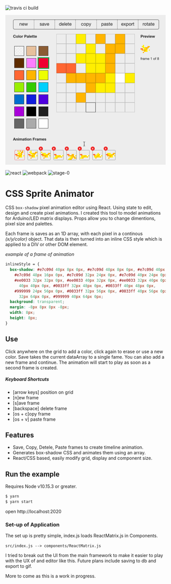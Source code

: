 ![travis ci build](https://travis-ci.org/pjkarlik/react-matrix.svg?branch=master&style=flat-square)

![splash](./splash.gif)

![react](https://img.shields.io/badge/react-16.4.1-green.svg?style=flat-square)
![webpack](https://img.shields.io/badge/webpack-4.10.2-51b1c5.svg?style=flat-square)
![stage-0](https://img.shields.io/badge/ECMAScript-6-c55197.svg?style=flat-square)

# CSS Sprite Animator

CSS `box-shadow` pixel animation editor using React. Using state to edit, design and create pixel animations. I created this tool to model animations for Arduino/LED matrix displays. Props allow you to change dimentions, pixel size and palettes.

Each frame is saves as an 1D array, with each pixel in a continous _(x/y/color)_ object. That data is then turned into an inline CSS style which is applied to a DIV or other DOM element.

_example of a frame of animation_

```css
inlineStyle = {
  box-shadow: #e7c09d 40px 8px 0px, #e7c09d 48px 8px 0px, #e7c09d 40px 16px 0px,
    #e7c09d 48px 16px 0px, #e7c09d 32px 24px 0px, #e7c09d 40px 24px 0px,
    #ee0033 32px 32px 0px, #ee0033 40px 32px 0px, #ee0033 32px 40px 0px, #ee0033
      40px 40px 0px, #0033ff 32px 48px 0px, #0033ff 40px 48px 0px,
    #999999 24px 56px 0px, #0033ff 32px 56px 0px, #0033ff 40px 56px 0px, #0033ff
      32px 64px 0px, #999999 40px 64px 0px;
  background: transparent;
  margin: -8px 8px 8px -8px;
  width: 8px;
  height: 8px;
}
```

## Use

Click anywhere on the grid to add a color, click again to erase or use a new color. Save takes the current dataArray to a single fame. You can also add a new frame and continue. The animation will start to play as soon as a second frame is created.

##### Keyboard Shortcuts

- [arrow keys] position on grid
- [n]ew frame
- [s]ave frame
- [backspace] delete frame
- [os + c]opy frame
- [os + v] paste frame

## Features

- Save, Copy, Detele, Paste frames to create timeline animation.
- Generates box-shadow CSS and animates them using an array.
- React/CSS based, easily modify grid, display and component size.

## Run the example

Requires Node v10.15.3 or greater.

```bash
$ yarn
$ yarn start
```

open http://localhost:2020

### Set-up of Application

The set up is pretty simple, index.js loads ReactMatrix.js in Components.

`src/index.js --> components/ReactMatrix.js`

I tried to break out the UI from the main framework to make it easier to play with the UX of and editor like this. Future plans include saving to db and export to gif.

More to come as this is a work in progress.
